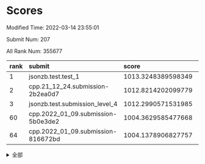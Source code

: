 # Scores

Modified Time: 2022-03-14 23:55:01

Submit Num: 207

All Rank Num: 355677

| rank |               submit               |       score        |       sigma        | pk_num |
| :--- | :--------------------------------- | :----------------- | :----------------- | :----- |
| 1    | jsonzb.test.test_1                 | 1013.3248389598349 | 0.8118085759697397 | 6865   |
| 2    | cpp.21_12_24.submission-2b2ea0d7   | 1012.8214202099779 | 0.8024136660994429 | 6875   |
| 3    | jsonzb.test.submission_level_4     | 1012.2990571531985 | 0.7961478375818426 | 6876   |
| 60   | cpp.2022_01_09.submission-5b0e3de2 | 1004.3629585477668 | 0.7228661861513277 | 6871   |
| 64   | cpp.2022_01_09.submission-816672bd | 1004.1378906827757 | 0.7339979319742131 | 6871   |


<details>
<summary>全部</summary>

| rank |                 submit                 |       score        |       sigma        | pk_num |
| :--- | :------------------------------------- | :----------------- | :----------------- | :----- |
| 1    | jsonzb.test.test_1                     | 1013.3248389598349 | 0.8118085759697397 | 6865   |
| 2    | cpp.21_12_24.submission-2b2ea0d7       | 1012.8214202099779 | 0.8024136660994429 | 6875   |
| 3    | jsonzb.test.submission_level_4         | 1012.2990571531985 | 0.7961478375818426 | 6876   |
| 4    | gobigger.level_3.submission_level_3_47 | 1012.2818255454132 | 0.7873998939974043 | 6872   |
| 5    | gobigger.level_3.submission_level_3_20 | 1011.4127995149854 | 0.7694647356612707 | 6879   |
| 6    | gobigger.level_3.submission_level_3_40 | 1011.3458386225141 | 0.7636912161857908 | 6870   |
| 7    | gobigger.level_3.submission_level_3_36 | 1011.1094685581278 | 0.7747270573689224 | 6878   |
| 8    | gobigger.level_3.submission_level_3_11 | 1011.045288363018  | 0.7581141844922017 | 6872   |
| 9    | gobigger.level_3.submission_level_3_2  | 1011.041862307402  | 0.7771012938743456 | 6875   |
| 10   | gobigger.level_3.submission_level_3_6  | 1010.9484635222042 | 0.7695341566888245 | 6871   |
| 11   | gobigger.level_3.submission_level_3_26 | 1010.9478386903572 | 0.7675329203681139 | 6872   |
| 12   | gobigger.level_3.submission_level_3_38 | 1010.9404009313532 | 0.7643016955071941 | 6872   |
| 13   | gobigger.level_3.submission_level_3_30 | 1010.9210766953086 | 0.7697312723536684 | 6869   |
| 14   | gobigger.level_3.submission_level_3_10 | 1010.8813919443294 | 0.7588209751312726 | 6874   |
| 15   | gobigger.level_3.submission_level_3_27 | 1010.8376934455711 | 0.7789356198158034 | 6873   |
| 16   | gobigger.level_3.submission_level_3_37 | 1010.7156066778509 | 0.7557548596711373 | 6869   |
| 17   | gobigger.level_3.submission_level_3_42 | 1010.6563846328004 | 0.7606653529442239 | 6877   |
| 18   | gobigger.level_3.submission_level_3_24 | 1010.6162973670433 | 0.7399130329062992 | 6876   |
| 19   | gobigger.level_3.submission_level_3_15 | 1010.5580453260957 | 0.7575234371941345 | 6870   |
| 20   | gobigger.level_3.submission_level_3_49 | 1010.5569947638071 | 0.7418888898832067 | 6873   |
| 21   | gobigger.level_3.submission_level_3_35 | 1010.4824978358455 | 0.7652386127085482 | 6873   |
| 22   | gobigger.level_3.submission_level_3_12 | 1010.460865621016  | 0.7977786271627874 | 6872   |
| 23   | gobigger.level_3.submission_level_3_18 | 1010.360905404006  | 0.7616909529547287 | 6873   |
| 24   | gobigger.level_3.submission_level_3_21 | 1010.2878462532376 | 0.7585803847442542 | 6872   |
| 25   | gobigger.level_3.submission_level_3_43 | 1010.2745109359279 | 0.800580417377275  | 6871   |
| 26   | gobigger.level_3.submission_level_3_44 | 1010.2726326879045 | 0.7575697563344177 | 6872   |
| 27   | gobigger.level_3.submission_level_3_22 | 1010.1839335632412 | 0.7602758364041242 | 6868   |
| 28   | gobigger.level_3.submission_level_3_34 | 1010.1728705873537 | 0.7590248191921369 | 6875   |
| 29   | gobigger.level_3.submission_level_3_33 | 1010.1437156136187 | 0.756059559992598  | 6872   |
| 30   | gobigger.level_3.submission_level_3_31 | 1010.1155536322369 | 0.7552728009130932 | 6875   |
| 31   | gobigger.level_3.submission_level_3_48 | 1010.0938413193804 | 0.7722864518563868 | 6875   |
| 32   | gobigger.level_3.submission_level_3_32 | 1010.0184382504074 | 0.7455236971379702 | 6872   |
| 33   | gobigger.level_3.submission_level_3_13 | 1009.789804044418  | 0.7512843511140718 | 6869   |
| 34   | gobigger.level_3.submission_level_3_23 | 1009.7280792344509 | 0.7534720964041087 | 6868   |
| 35   | gobigger.level_3.submission_level_3_0  | 1009.7190654482537 | 0.7662467694330278 | 6876   |
| 36   | gobigger.level_3.submission_level_3_8  | 1009.710467979498  | 0.784748932863321  | 6873   |
| 37   | gobigger.level_3.submission_level_3_28 | 1009.6426109246631 | 0.7359012854297445 | 6879   |
| 38   | gobigger.level_3.submission_level_3_5  | 1009.6052074715359 | 0.7387010465359832 | 6875   |
| 39   | gobigger.level_3.submission_level_3_3  | 1009.5663016624425 | 0.7509421227019963 | 6872   |
| 40   | gobigger.level_3.submission_level_3_29 | 1009.5402312203256 | 0.742028853236153  | 6876   |
| 41   | gobigger.level_3.submission_level_3_25 | 1009.508648780352  | 0.7447554802276659 | 6871   |
| 42   | gobigger.level_3.submission_level_3_41 | 1009.4841543345594 | 0.7364827714144412 | 6873   |
| 43   | gobigger.level_3.submission_level_3_9  | 1009.4734106990411 | 0.765531083224728  | 6869   |
| 44   | gobigger.level_3.submission_level_3_7  | 1009.4457773412308 | 0.7486906269781122 | 6870   |
| 45   | gobigger.level_3.submission_level_3_19 | 1009.3998539279316 | 0.7596179622956752 | 6870   |
| 46   | gobigger.level_3.submission_level_3_4  | 1009.313501513642  | 0.7550404967634675 | 6876   |
| 47   | gobigger.level_3.submission_level_3_17 | 1008.984051036767  | 0.7405483359231378 | 6869   |
| 48   | gobigger.level_3.submission_level_3_16 | 1008.9566597747975 | 0.7587403110799769 | 6875   |
| 49   | gobigger.level_3.submission_level_3_1  | 1008.9321475502862 | 0.751604117806577  | 6872   |
| 50   | gobigger.level_3.submission_level_3_45 | 1008.9225432167311 | 0.7383399791572447 | 6877   |
| 51   | gobigger.level_3.submission_level_3_14 | 1008.9138143203473 | 0.7520076544726471 | 6873   |
| 52   | gobigger.level_3.submission_level_3_39 | 1008.7589522695831 | 0.7547006059349495 | 6872   |
| 53   | gobigger.level_3.submission_level_3_46 | 1008.4924348089423 | 0.7594688475759257 | 6874   |
| 54   | gobigger.level_1.submission_level_1_34 | 1004.8069736350948 | 0.7392224486753391 | 6872   |
| 55   | gobigger.level_1.submission_level_1_9  | 1004.7208608231224 | 0.7258355139128642 | 6875   |
| 56   | gobigger.level_1.submission_level_1_38 | 1004.7084054363672 | 0.7166577841119481 | 6872   |
| 57   | gobigger.level_1.submission_level_1_16 | 1004.688900388941  | 0.7242635374744276 | 6874   |
| 58   | gobigger.level_1.submission_level_1_13 | 1004.5295581683774 | 0.7172315391427463 | 6875   |
| 59   | gobigger.level_1.submission_level_1_41 | 1004.4635464483264 | 0.7197378415082321 | 6868   |
| 60   | cpp.2022_01_09.submission-5b0e3de2     | 1004.3629585477668 | 0.7228661861513277 | 6871   |
| 61   | gobigger.level_1.submission_level_1_49 | 1004.2857115234766 | 0.7143254846197148 | 6873   |
| 62   | gobigger.level_1.submission_level_1_18 | 1004.2645672428552 | 0.7256238274844424 | 6872   |
| 63   | gobigger.level_1.submission_level_1_35 | 1004.1986920089545 | 0.7252480032292923 | 6875   |
| 64   | cpp.2022_01_09.submission-816672bd     | 1004.1378906827757 | 0.7339979319742131 | 6871   |
| 65   | gobigger.level_1.submission_level_1_14 | 1003.9923913011189 | 0.7169069579704731 | 6871   |
| 66   | gobigger.level_1.submission_level_1_27 | 1003.9773128044    | 0.7138638775672957 | 6868   |
| 67   | gobigger.level_1.submission_level_1_33 | 1003.9164257876171 | 0.7118524915871511 | 6871   |
| 68   | gobigger.level_1.submission_level_1_42 | 1003.9057831191705 | 0.7122629994653012 | 6874   |
| 69   | gobigger.level_1.submission_level_1_28 | 1003.8422388148833 | 0.7232085291935946 | 6873   |
| 70   | gobigger.level_1.submission_level_1_4  | 1003.8229101296741 | 0.7155511537810285 | 6870   |
| 71   | gobigger.level_1.submission_level_1_19 | 1003.8199324201515 | 0.7176713268115379 | 6876   |
| 72   | gobigger.level_1.submission_level_1_21 | 1003.7863226411145 | 0.7121222633346616 | 6867   |
| 73   | gobigger.level_1.submission_level_1_48 | 1003.760238044749  | 0.7132657270610618 | 6872   |
| 74   | gobigger.level_1.submission_level_1_5  | 1003.7139492861947 | 0.7140907472034188 | 6872   |
| 75   | gobigger.level_1.submission_level_1_2  | 1003.6839812744402 | 0.7196106146225636 | 6873   |
| 76   | gobigger.level_1.submission_level_1_25 | 1003.6479329916319 | 0.7134863811334505 | 6874   |
| 77   | gobigger.level_1.submission_level_1_11 | 1003.5355690130023 | 0.7148745585622386 | 6872   |
| 78   | gobigger.level_1.submission_level_1_26 | 1003.4908566617595 | 0.7226960604650818 | 6874   |
| 79   | gobigger.level_1.submission_level_1_29 | 1003.4786188238647 | 0.7149389203257341 | 6878   |
| 80   | gobigger.level_1.submission_level_1_30 | 1003.3828597147248 | 0.7175966497918135 | 6870   |
| 81   | gobigger.level_1.submission_level_1_17 | 1003.3521105107428 | 0.7076537491580345 | 6871   |
| 82   | gobigger.level_1.submission_level_1_40 | 1003.2899514323266 | 0.7166304904733799 | 6874   |
| 83   | gobigger.level_1.submission_level_1_32 | 1003.2836371611726 | 0.709579092856725  | 6875   |
| 84   | gobigger.level_1.submission_level_1_37 | 1003.197341328597  | 0.7202355597776413 | 6877   |
| 85   | gobigger.level_1.submission_level_1_46 | 1003.1126388585182 | 0.7020084554135855 | 6878   |
| 86   | gobigger.level_1.submission_level_1_6  | 1003.0340450522657 | 0.7170575540225977 | 6875   |
| 87   | gobigger.level_1.submission_level_1_8  | 1002.9848818055417 | 0.7117125079863031 | 6869   |
| 88   | gobigger.level_1.submission_level_1_39 | 1002.9421052624483 | 0.7125442577181795 | 6875   |
| 89   | gobigger.level_1.submission_level_1_36 | 1002.9118528005843 | 0.7205850898259119 | 6877   |
| 90   | gobigger.level_1.submission_level_1_7  | 1002.9043511393988 | 0.7185995711129869 | 6878   |
| 91   | gobigger.level_1.submission_level_1_12 | 1002.8619921549538 | 0.7201923309127801 | 6868   |
| 92   | gobigger.level_1.submission_level_1_0  | 1002.8569917899136 | 0.7116545906513221 | 6876   |
| 93   | gobigger.level_1.submission_level_1_31 | 1002.743450044252  | 0.7201709232614891 | 6874   |
| 94   | gobigger.level_1.submission_level_1_15 | 1002.7187712848929 | 0.7169195242491717 | 6870   |
| 95   | gobigger.level_1.submission_level_1_3  | 1002.5992932041888 | 0.7133410003793813 | 6874   |
| 96   | gobigger.level_1.submission_level_1_44 | 1002.5680473171374 | 0.7029004947211291 | 6877   |
| 97   | gobigger.level_1.submission_level_1_23 | 1002.5023151458289 | 0.7124865267926755 | 6869   |
| 98   | gobigger.level_1.submission_level_1_10 | 1002.4285956037073 | 0.7052836499259505 | 6868   |
| 99   | gobigger.level_1.submission_level_1_1  | 1002.4265099199981 | 0.7214803450799869 | 6871   |
| 100  | gobigger.level_1.submission_level_1_43 | 1002.4262061921697 | 0.7109694505949202 | 6869   |
| 101  | gobigger.level_1.submission_level_1_22 | 1002.3281153197283 | 0.7227566490509904 | 6880   |
| 102  | gobigger.level_1.submission_level_1_24 | 1002.2254106171323 | 0.7119255530351836 | 6872   |
| 103  | gobigger.level_1.submission_level_1_47 | 1002.1111410456581 | 0.7075514809572258 | 6874   |
| 104  | gobigger.level_1.submission_level_1_45 | 1001.8776023340577 | 0.710624908485725  | 6875   |
| 105  | gobigger.level_1.submission_level_1_20 | 1001.5205364474323 | 0.7147766017009883 | 6875   |
| 106  | gobigger.random.submission_random_17   | 997.785739891406   | 0.7208038266153934 | 6871   |
| 107  | gobigger.random.submission_random_29   | 997.458767769069   | 0.7062397017120907 | 6874   |
| 108  | gobigger.random.submission_random_34   | 997.2261010142139  | 0.7222172359611351 | 6876   |
| 109  | gobigger.random.submission_random_40   | 997.0396517105133  | 0.7012951762144224 | 6872   |
| 110  | gobigger.random.submission_random_16   | 997.0351739520103  | 0.7120809593413793 | 6874   |
| 111  | gobigger.random.submission_random_43   | 996.9317586139056  | 0.710142260857805  | 6876   |
| 112  | gobigger.random.submission_random_48   | 996.7166728476008  | 0.7095411886140829 | 6873   |
| 113  | gobigger.random.submission_random_13   | 996.7138378711346  | 0.7040886297098407 | 6876   |
| 114  | gobigger.random.submission_random_14   | 996.6974620119261  | 0.6936154609346594 | 6876   |
| 115  | gobigger.random.submission_random_20   | 996.5880054623295  | 0.7087318496192679 | 6872   |
| 116  | gobigger.random.submission_random_28   | 996.576004866666   | 0.7100072421234208 | 6871   |
| 117  | gobigger.random.submission_random_19   | 996.4622329663513  | 0.6994900253166219 | 6871   |
| 118  | gobigger.random.submission_random_35   | 996.397435577657   | 0.7207482262065    | 6872   |
| 119  | gobigger.random.submission_random_24   | 996.331981490609   | 0.7201227856244499 | 6875   |
| 120  | gobigger.random.submission_random_36   | 996.3008796720513  | 0.702308759307821  | 6875   |
| 121  | gobigger.random.submission_random_26   | 996.2426876289828  | 0.7022410518517697 | 6877   |
| 122  | gobigger.random.submission_random_11   | 996.2210822620364  | 0.6973875682594917 | 6872   |
| 123  | gobigger.random.submission_random_38   | 996.2113698077943  | 0.710379148368103  | 6878   |
| 124  | gobigger.random.submission_random_23   | 996.1553695107859  | 0.7000096377526824 | 6874   |
| 125  | gobigger.random.submission_random_33   | 996.1547950254408  | 0.7215234740431763 | 6872   |
| 126  | gobigger.random.submission_random_44   | 996.098328414669   | 0.7148248493833839 | 6874   |
| 127  | gobigger.random.submission_random_8    | 996.0931572414169  | 0.7073386886921265 | 6867   |
| 128  | gobigger.random.submission_random_39   | 996.062248901415   | 0.7083245187240139 | 6873   |
| 129  | gobigger.random.submission_random_0    | 996.0460471710741  | 0.705447507749702  | 6877   |
| 130  | gobigger.random.submission_random_3    | 996.0086791719716  | 0.7123576006531532 | 6871   |
| 131  | gobigger.random.submission_random_32   | 995.885523973983   | 0.7145356997198862 | 6873   |
| 132  | gobigger.random.submission_random_31   | 995.8709921284079  | 0.7182725594265109 | 6876   |
| 133  | gobigger.random.submission_random_6    | 995.8668587546246  | 0.7050670272267965 | 6869   |
| 134  | gobigger.random.submission_random_27   | 995.8518104335174  | 0.7119341400494056 | 6873   |
| 135  | gobigger.random.submission_random_46   | 995.708016815796   | 0.7022095238692888 | 6876   |
| 136  | gobigger.random.submission_random_45   | 995.684369538209   | 0.7107186606975586 | 6876   |
| 137  | gobigger.random.submission_random_21   | 995.6438909149066  | 0.7170277396776018 | 6875   |
| 138  | gobigger.random.submission_random_42   | 995.63369875039    | 0.7082356066296526 | 6875   |
| 139  | gobigger.random.submission_random_4    | 995.6252765744331  | 0.7217086189256084 | 6875   |
| 140  | gobigger.random.submission_random_22   | 995.5128029087383  | 0.7333102958632838 | 6872   |
| 141  | gobigger.random.submission_random_37   | 995.502764751663   | 0.7010457358667426 | 6876   |
| 142  | gobigger.random.submission_random_49   | 995.4763233320048  | 0.726537252980059  | 6872   |
| 143  | gobigger.random.submission_random_15   | 995.4668536419335  | 0.7116440638259822 | 6872   |
| 144  | gobigger.random.submission_random_47   | 995.4528737494362  | 0.7072979313828391 | 6876   |
| 145  | gobigger.random.submission_random_18   | 995.3584992764246  | 0.7022168743031046 | 6870   |
| 146  | gobigger.random.submission_random_41   | 995.3025573416576  | 0.7068844476440086 | 6873   |
| 147  | gobigger.random.submission_random_12   | 995.2988340986515  | 0.7206689728017935 | 6872   |
| 148  | gobigger.random.submission_random_7    | 995.0793602030409  | 0.7031519580946387 | 6868   |
| 149  | gobigger.random.submission_random_2    | 994.9831583649805  | 0.725552371482043  | 6872   |
| 150  | gobigger.random.submission_random_30   | 994.9508422744548  | 0.7113200307664688 | 6867   |
| 151  | gobigger.random.submission_random_1    | 994.9213605786207  | 0.7104285724914144 | 6872   |
| 152  | gobigger.random.submission_random_5    | 994.8349252724009  | 0.7189398035780336 | 6874   |
| 153  | gobigger.random.submission_random_9    | 994.7810668705434  | 0.7190244501750488 | 6875   |
| 154  | gobigger.random.submission_random_25   | 994.6431777545973  | 0.7084906682274368 | 6874   |
| 155  | gobigger.random.submission_random_10   | 994.1966055840012  | 0.7203161649636846 | 6878   |
| 156  | gobigger.level_2.submission_level_2_17 | 993.7599396221083  | 0.7356805455734631 | 6871   |
| 157  | gobigger.level_2.submission_level_2_45 | 993.6999517370546  | 0.7433137453906558 | 6872   |
| 158  | gobigger.level_2.submission_level_2_48 | 993.69650868358    | 0.7199752729685381 | 6878   |
| 159  | gobigger.level_2.submission_level_2_41 | 993.5111380370369  | 0.7421251400182158 | 6872   |
| 160  | gobigger.level_2.submission_level_2_42 | 993.3481062947008  | 0.7384511501301658 | 6872   |
| 161  | gobigger.level_2.submission_level_2_13 | 993.3041191257159  | 0.7332616766123167 | 6878   |
| 162  | gobigger.level_2.submission_level_2_20 | 993.1827759358935  | 0.7230128314405906 | 6872   |
| 163  | gobigger.level_2.submission_level_2_46 | 992.9348152642908  | 0.7372114184977498 | 6873   |
| 164  | gobigger.level_2.submission_level_2_14 | 992.9061524930739  | 0.7281896465371703 | 6872   |
| 165  | gobigger.level_2.submission_level_2_35 | 992.8207390303669  | 0.751463194430358  | 6870   |
| 166  | gobigger.level_2.submission_level_2_39 | 992.7943164265372  | 0.7585656047656377 | 6873   |
| 167  | gobigger.level_2.submission_level_2_47 | 992.6360321289345  | 0.7527838909131902 | 6873   |
| 168  | gobigger.level_2.submission_level_2_15 | 992.5127143248867  | 0.7471792356854857 | 6872   |
| 169  | gobigger.level_2.submission_level_2_11 | 992.5110139833022  | 0.7470745891456841 | 6872   |
| 170  | gobigger.level_2.submission_level_2_33 | 992.4870434960811  | 0.7464704006765536 | 6870   |
| 171  | gobigger.level_2.submission_level_2_5  | 992.4149809724413  | 0.7286267718848699 | 6875   |
| 172  | gobigger.level_2.submission_level_2_24 | 992.3623711301881  | 0.7600283337107594 | 6871   |
| 173  | gobigger.level_2.submission_level_2_40 | 992.1619404841358  | 0.7498858528644321 | 6874   |
| 174  | gobigger.level_2.submission_level_2_18 | 992.1527092350296  | 0.7489328848317616 | 6873   |
| 175  | gobigger.level_2.submission_level_2_28 | 992.1105038660779  | 0.7659193992972423 | 6874   |
| 176  | gobigger.level_2.submission_level_2_23 | 992.1081196694745  | 0.7482364560654267 | 6872   |
| 177  | gobigger.level_2.submission_level_2_22 | 992.0663155904349  | 0.7409113455147207 | 6875   |
| 178  | gobigger.level_2.submission_level_2_30 | 992.063488415062   | 0.7573560882141455 | 6875   |
| 179  | gobigger.level_2.submission_level_2_10 | 991.9901196234716  | 0.7393286644759149 | 6875   |
| 180  | gobigger.level_2.submission_level_2_44 | 991.9879596512492  | 0.7422741432012058 | 6875   |
| 181  | gobigger.level_2.submission_level_2_3  | 991.9764818767084  | 0.7403123155108028 | 6873   |
| 182  | gobigger.level_2.submission_level_2_27 | 991.955251324663   | 0.7714837013388637 | 6873   |
| 183  | gobigger.level_2.submission_level_2_4  | 991.8911699171884  | 0.7583871455267865 | 6870   |
| 184  | gobigger.level_2.submission_level_2_25 | 991.8598538754617  | 0.7602124067003827 | 6868   |
| 185  | gobigger.level_2.submission_level_2_19 | 991.7857250401515  | 0.7461765127350511 | 6873   |
| 186  | gobigger.level_2.submission_level_2_7  | 991.7669770283721  | 0.7436253465537018 | 6874   |
| 187  | gobigger.level_2.submission_level_2_12 | 991.6555403360521  | 0.756529158656866  | 6874   |
| 188  | gobigger.level_2.submission_level_2_43 | 991.6497119511004  | 0.751964057303663  | 6870   |
| 189  | gobigger.level_2.submission_level_2_2  | 991.6404885829254  | 0.7385107361363185 | 6875   |
| 190  | gobigger.level_2.submission_level_2_6  | 991.6306394276916  | 0.7365991201559811 | 6878   |
| 191  | gobigger.level_2.submission_level_2_26 | 991.417436404942   | 0.7391445718420535 | 6871   |
| 192  | gobigger.level_2.submission_level_2_31 | 991.3929611788109  | 0.7290517004564433 | 6873   |
| 193  | gobigger.level_2.submission_level_2_0  | 991.3533852646971  | 0.7515598890569544 | 6873   |
| 194  | gobigger.level_2.submission_level_2_38 | 991.3416673306906  | 0.7566238911139836 | 6875   |
| 195  | gobigger.level_2.submission_level_2_36 | 991.2994945958728  | 0.7593158684668532 | 6870   |
| 196  | gobigger.level_2.submission_level_2_16 | 991.2486948949061  | 0.7465645935181875 | 6875   |
| 197  | gobigger.level_2.submission_level_2_21 | 991.2334375137098  | 0.7601253998631818 | 6875   |
| 198  | gobigger.level_2.submission_level_2_34 | 991.2072915980431  | 0.7725595206311284 | 6875   |
| 199  | gobigger.level_2.submission_level_2_49 | 991.0449985931059  | 0.7584257732693351 | 6869   |
| 200  | gobigger.level_2.submission_level_2_1  | 991.0379546967272  | 0.7575575997622506 | 6872   |
| 201  | gobigger.level_2.submission_level_2_29 | 990.9554077722414  | 0.7643584231313251 | 6875   |
| 202  | gobigger.level_2.submission_level_2_37 | 990.5210295280835  | 0.7569291808584355 | 6868   |
| 203  | gobigger.level_2.submission_level_2_8  | 990.3325657512623  | 0.787419213795489  | 6872   |
| 204  | gobigger.level_2.submission_level_2_32 | 990.2427072072845  | 0.7722250855972489 | 6877   |
| 205  | gobigger.level_2.submission_level_2_9  | 990.2243777025092  | 0.7715586530233917 | 6872   |
| 206  | gobigger.none.submission_none_0        | 978.0057025700306  | 1.5295797527295494 | 6871   |
| 207  | gobigger.none.submission_none_1        | 974.8141352093437  | 1.5942669222305763 | 6870   |

</details>